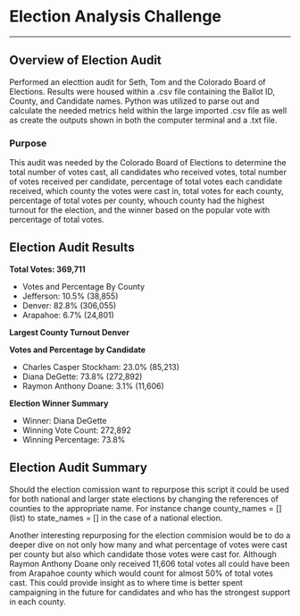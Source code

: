 # Election Analysis Challenge
---
## Overview of Election Audit
Performed an electtion audit for Seth, Tom and the Colorado Board of Elections.   Results were housed within a .csv file containing the Ballot ID, County, and Candidate names.   Python was utilized to parse out and calculate the needed metrics held within the large imported .csv file as well as create the outputs shown in both the computer terminal and a .txt file.

### Purpose
This audit was needed by the Colorado Board of Elections to determine the total number of votes cast, all candidates who received votes, total number of votes received per candidate, percentage of total votes each candidate received, which county the votes were cast in, total votes for each county, percentage of total votes per county, whouch county had the highest turnout for the election, and the winner based on the popular vote with percentage of total votes.

## Election Audit Results

**Total Votes: 369,711**
  * Votes and Percentage By County
  * Jefferson: 10.5% (38,855)
  * Denver: 82.8% (306,055)
  * Arapahoe: 6.7% (24,801)

**Largest County Turnout Denver**

**Votes and Percentage by Candidate**
  * Charles Casper Stockham: 23.0% (85,213)
  * Diana DeGette: 73.8% (272,892)
  * Raymon Anthony Doane: 3.1% (11,606)

**Election Winner Summary**
  * Winner: Diana DeGette
  * Winning Vote Count: 272,892
  * Winning Percentage: 73.8%

## Election Audit Summary
Should the election comission want to repurpose this script it could be used for both national and larger state elections by changing the references of counties to the appropriate name.   For instance change county_names = [] (list) to state_names = [] in the case of a national election. 

Another interesting repurposing for the election commision would be to do a deeper dive on not only how many and what percentage of votes were cast per county but also which candidate those votes were cast for.   Although Raymon Anthony Doane only received 11,606 total votes all could have been from Arapahoe county which would count for almost 50% of total votes cast.   This could provide insight as to where time is better spent campaigning in the future for candidates and who has the strongest support in each county.
